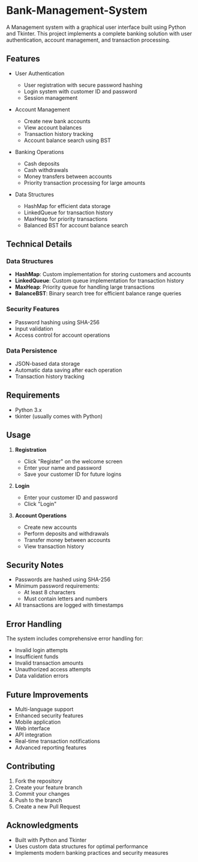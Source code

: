# Bank-Management-System


A Management system with a graphical user interface built using Python and Tkinter. This project implements a complete banking solution with user authentication, account management, and transaction processing.

## Features

- User Authentication
  - User registration with secure password hashing
  - Login system with customer ID and password
  - Session management

- Account Management
  - Create new bank accounts
  - View account balances
  - Transaction history tracking
  - Account balance search using BST

- Banking Operations
  - Cash deposits
  - Cash withdrawals
  - Money transfers between accounts
  - Priority transaction processing for large amounts

- Data Structures
  - HashMap for efficient data storage
  - LinkedQueue for transaction history
  - MaxHeap for priority transactions
  - Balanced BST for account balance search

## Technical Details

### Data Structures
- **HashMap**: Custom implementation for storing customers and accounts
- **LinkedQueue**: Custom queue implementation for transaction history
- **MaxHeap**: Priority queue for handling large transactions
- **BalanceBST**: Binary search tree for efficient balance range queries

### Security Features
- Password hashing using SHA-256
- Input validation
- Access control for account operations

### Data Persistence
- JSON-based data storage
- Automatic data saving after each operation
- Transaction history tracking


## Requirements

- Python 3.x
- tkinter (usually comes with Python)

## Usage

1. **Registration**
   - Click "Register" on the welcome screen
   - Enter your name and password
   - Save your customer ID for future logins

2. **Login**
   - Enter your customer ID and password
   - Click "Login"

3. **Account Operations**
   - Create new accounts
   - Perform deposits and withdrawals
   - Transfer money between accounts
   - View transaction history

## Security Notes

- Passwords are hashed using SHA-256
- Minimum password requirements:
  - At least 8 characters
  - Must contain letters and numbers
- All transactions are logged with timestamps

## Error Handling

The system includes comprehensive error handling for:
- Invalid login attempts
- Insufficient funds
- Invalid transaction amounts
- Unauthorized access attempts
- Data validation errors

## Future Improvements

- Multi-language support
- Enhanced security features
- Mobile application
- Web interface
- API integration
- Real-time transaction notifications
- Advanced reporting features

## Contributing

1. Fork the repository
2. Create your feature branch
3. Commit your changes
4. Push to the branch
5. Create a new Pull Request

## Acknowledgments

- Built with Python and Tkinter
- Uses custom data structures for optimal performance
- Implements modern banking practices and security measures
